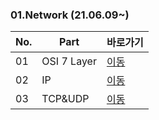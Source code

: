 ### 01.Network (21.06.09~)

|No.|Part|바로가기|
|---|----|--------|
|01|OSI 7 Layer|[이동](https://github.com/kimkuan/CS-Study/blob/main/Network/OSI%207%20Layer.md)|
|02|IP|[이동](https://github.com/kimkuan/CS-Study/blob/main/Network/IP.md)|
|03|TCP&UDP|[이동](https://github.com/kimkuan/CS-Study/blob/main/Network/TCP%26UDP.md)|
